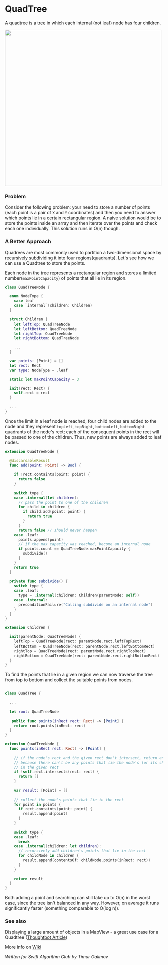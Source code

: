 # QuadTree

A quadtree is a [tree](https://github.com/raywenderlich/swift-algorithm-club/tree/master/Tree) in which each internal (not leaf) node has four children.

<img src="https://github.com/timaktimak/swift-algorithm-club/blob/master/QuadTree/Images/quadtree.png" width="500">

### Problem

Consider the following problem: your need to store a number of points (each point is a pair of `X` and `Y` coordinates) and then you need to answer which points lie in a certain rectangular region. A naive solution would be to store the points inside an array and then iterate over the points and check each one individually. This solution runs in O(n) though. 

### A Better Approach

Quadrees are most commonly used to partition a two-dimensional space by recursively subdividing it into four regions(quadrants). Let's see how we can use a Quadtree to store the points.

Each node in the tree represents a rectangular region and stores a limited number(`maxPointCapacity`) of points that all lie in its region.

```swift
class QuadTreeNode {

  enum NodeType {
    case leaf
    case `internal`(children: Children)
  }

  struct Children {
    let leftTop: QuadTreeNode
    let leftBottom: QuadTreeNode
    let rightTop: QuadTreeNode
    let rightBottom: QuadTreeNode

    ...
  }

  var points: [Point] = []
  let rect: Rect
  var type: NodeType = .leaf

  static let maxPointCapacity = 3

  init(rect: Rect) {
    self.rect = rect
  }
  
  ...
}

```
Once the limit in a leaf node is reached, four child nodes are added to the node and they represent `topLeft`, `topRight`, `bottomLeft`, `bottomRight` quadrants of the node's rect; each of the consequent points in the rect will be passed to one of the children. Thus, new points are always added to leaf nodes.

```swift
extension QuadTreeNode {

  @discardableResult
  func add(point: Point) -> Bool {
    
    if !rect.containts(point: point) {
      return false
    }
    
    switch type {
    case .internal(let children):
      // pass the point to one of the children
      for child in children {
        if child.add(point: point) {
          return true
        }
      }
      return false // should never happen
    case .leaf:
      points.append(point)
      // if the max capacity was reached, become an internal node
      if points.count == QuadTreeNode.maxPointCapacity {
        subdivide()
      }
    }
    return true
  }
  
  private func subdivide() {
    switch type {
    case .leaf:
      type = .internal(children: Children(parentNode: self))
    case .internal:
      preconditionFailure("Calling subdivide on an internal node")
    }
  }
}

extension Children {

  init(parentNode: QuadTreeNode) {
    leftTop = QuadTreeNode(rect: parentNode.rect.leftTopRect)
    leftBottom = QuadTreeNode(rect: parentNode.rect.leftBottomRect)
    rightTop = QuadTreeNode(rect: parentNode.rect.rightTopRect)
    rightBottom = QuadTreeNode(rect: parentNode.rect.rightBottomRect)
  }
}

```

To find the points that lie in a given region we can now traverse the tree from top to bottom and collect the suitable points from nodes.

```swift

class QuadTree {

  ...
  
  let root: QuadTreeNode
  
   public func points(inRect rect: Rect) -> [Point] {
    return root.points(inRect: rect)
  }
}

extension QuadTreeNode {
  func points(inRect rect: Rect) -> [Point] {
    
    // if the node's rect and the given rect don't intersect, return an empty array,
    // because there can't be any points that lie the node's (or its children's) rect and
    // in the given rect
    if !self.rect.intersects(rect: rect) {
      return []
    }
    
    var result: [Point] = []
    
    // collect the node's points that lie in the rect
    for point in points {
      if rect.containts(point: point) {
        result.append(point)
      }
    }
    
    switch type {
    case .leaf:
      break
    case .internal(children: let children):
      // recursively add children's points that lie in the rect
      for childNode in children {
        result.append(contentsOf: childNode.points(inRect: rect))
      }
    }
    
    return result
  }
}

```

Both adding a point and searching can still take up to O(n) in the worst case, since the tree isn't balanced in any way. However, on average it runs significantly faster (something comparable to O(log n)).

### See also

Displaying a large amount of objects in a MapView - a great use case for a Quadtree ([Thoughtbot Article](https://robots.thoughtbot.com/how-to-handle-large-amounts-of-data-on-maps))

More info on [Wiki](https://en.wikipedia.org/wiki/Quadtree)

*Written for Swift Algorithm Club by Timur Galimov*

